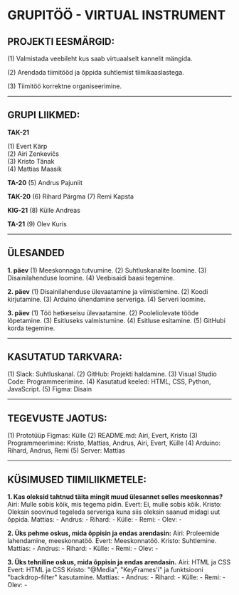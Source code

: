 # GRUPITÖÖ - VIRTUAL INSTRUMENT

## PROJEKTI EESMÄRGID:
(1) 
Valmistada veebileht kus saab virtuaalselt kannelit mängida.

(2) Arendada tiimitööd ja õppida suhtlemist tiimikaaslastega.

(3) Tiimitöö korrektne organiseerimine.

----------------------------------------------------------------------------------------------------------------------------------------------------------

## GRUPI LIIKMED:
**TAK-21**

(1) Evert Kärp          
(2) Airi Zenkevičs      
(3) Kristo Tänak        
(4) Mattias Maasik

**TA-20**
(5) Andrus Pajuniit

**TAK-20**
(6) Rihard Pärgma
(7) Remi Kapsta

**KIG-21**
(8) Külle Andreas

**TA-21**
(9) Olev Kuris

----------------------------------------------------------------------------------------------------------------------------------------------------------

## ÜLESANDED
**1. päev**
(1) Meeskonnaga tutvumine.
(2) Suhtluskanalite loomine.
(3) Disainilahenduse loomine.
(4) Veebisaidi baasi tegemine.

**2. päev**
(1) Disainilahenduse ülevaatamine ja viimistlemine.
(2) Koodi kirjutamine.
(3) Arduino ühendamine serveriga.
(4) Serveri loomine.

**3. päev**
(1) Töö hetkeseisu ülevaatamine.
(2) Pooleliolevate tööde lõpetamine.
(3) Esitluseks valmistumine.
(4) Esitluse esitamine.
(5) GitHubi korda tegemine.

----------------------------------------------------------------------------------------------------------------------------------------------------------

## KASUTATUD TARKVARA:
(1) Slack:                  Suhtluskanal.
(2) GitHub:                 Projekti haldamine.
(3) Visual Studio Code:     Programmeerimine.
(4) Kasutatud keeled:       HTML, CSS, Python, JavaScript.
(5) Figma:                  Disain

----------------------------------------------------------------------------------------------------------------------------------------------------------

## TEGEVUSTE JAOTUS:
(1) Prototüüp Figmas:       Külle
(2) README.md:              Airi, Evert, Kristo
(3) Programmeerimine:       Kristo, Mattias, Andrus, Airi, Evert, Külle
(4) Arduino:                Rihard, Andrus, Remi
(5) Server:                 Mattias

----------------------------------------------------------------------------------------------------------------------------------------------------------

## KÜSIMUSED TIIMILIIKMETELE: 
**1. Kas oleksid tahtnud täita mingit muud ülesannet selles meeskonnas?**
Airi:                       Mulle sobis kõik, mis tegema pidin.
Evert:                      Ei, mulle sobis kõik.
Kristo:                     Oleksin soovinud tegeleda serveriga kuna siis oleksin saanud midagi uut õppida.
Mattias:                    - 
Andrus:                     -
Rihard:                     -
Külle:                      - 
Remi:                       -
Olev:                       -
  
**2. Üks pehme oskus, mida õppisin ja endas arendasin:**
Airi:                       Proleemide lahendamine, meeskonnatöö. 
Evert:                      Meeskonnatöö. 
Kristo:                     Suhtlemine.
Mattias:                    - 
Andrus:                     -
Rihard:                     -
Külle:                      - 
Remi:                       -
Olev:                       -
  
**3. Üks tehniline oskus, mida õppisin ja endas arendasin.**
Airi:                       HTML ja CSS
Evert:                      HTML ja CSS
Kristo:                     "@Media", "KeyFrames'i" ja funktsiooni "backdrop-filter" kasutamine.
Mattias:                    - 
Andrus:                     -
Rihard:                     -
Külle:                      - 
Remi:                       -
Olev:                       -
